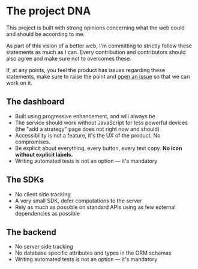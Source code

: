 # The project DNA

This project is built with strong opinions concerning what the web could and should be according to me.

As part of this vision of a better web, I'm committing to strictly follow these statements as much as I can. Every contribution and contributors should also agree and make sure not to overcomes these.

If, at any points, you feel the product has issues regarding these statements, make sure to raise the point and [open an issue](https://github.com/mfrachet/progressively/issues) so that we can work on it.

## The dashboard

- Built using progressive enhancement, and will always be
- The service should work without JavaScript for less powerful devices (the "add a strategy" page does not right now and should)
- Accessibility is not a feature, it's the UX of the product. No compromises.
- Be explicit about everything, every button, every text copy. **No icon without explicit labels.**
- Writing automated tests is not an option — it's mandatory

## The SDKs

- No client side tracking
- A very small SDK, defer computations to the server
- Rely as much as possible on standard APIs using as few external dependencies as possible

## The backend

- No server side tracking
- No database specific attributes and types in the ORM schemas
- Writing automated tests is not an option — it's mandatory
